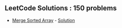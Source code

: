 ## LeetCode Solutions : 150 problems

- [Merge Sorted Array](https://leetcode.com/problems/merge-sorted-array/?envType=study-plan-v2&envId=top-interview-150) - [Solution](https://github.com/RathorChanchal1/personalGitProjects/blob/main/LeetCodeProblem1.java)
